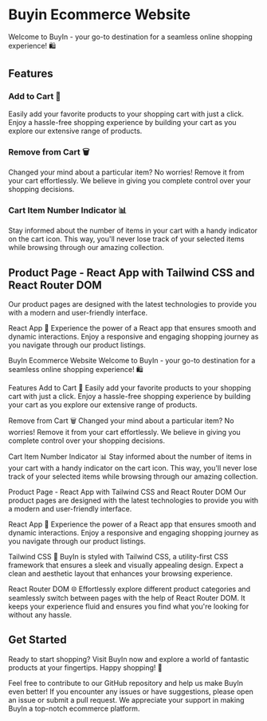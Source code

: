 # Buyin Ecommerce Website
Welcome to BuyIn - your go-to destination for a seamless online shopping experience! 🛍️

## Features

### Add to Cart 🛒
Easily add your favorite products to your shopping cart with just a click. Enjoy a hassle-free shopping experience by building your cart as you explore our extensive range of products.

### Remove from Cart 🗑️
Changed your mind about a particular item? No worries! Remove it from your cart effortlessly. We believe in giving you complete control over your shopping decisions.

### Cart Item Number Indicator 📊
Stay informed about the number of items in your cart with a handy indicator on the cart icon. This way, you'll never lose track of your selected items while browsing through our amazing collection.

## Product Page - React App with Tailwind CSS and React Router DOM
Our product pages are designed with the latest technologies to provide you with a modern and user-friendly interface.

React App 🚀
Experience the power of a React app that ensures smooth and dynamic interactions. Enjoy a responsive and engaging shopping journey as you navigate through our product listings.


BuyIn Ecommerce Website
Welcome to BuyIn - your go-to destination for a seamless online shopping experience! 🛍️

Features
Add to Cart 🛒
Easily add your favorite products to your shopping cart with just a click. Enjoy a hassle-free shopping experience by building your cart as you explore our extensive range of products.

Remove from Cart 🗑️
Changed your mind about a particular item? No worries! Remove it from your cart effortlessly. We believe in giving you complete control over your shopping decisions.

Cart Item Number Indicator 📊
Stay informed about the number of items in your cart with a handy indicator on the cart icon. This way, you'll never lose track of your selected items while browsing through our amazing collection.

Product Page - React App with Tailwind CSS and React Router DOM
Our product pages are designed with the latest technologies to provide you with a modern and user-friendly interface.

React App 🚀
Experience the power of a React app that ensures smooth and dynamic interactions. Enjoy a responsive and engaging shopping journey as you navigate through our product listings.

Tailwind CSS 💅
BuyIn is styled with Tailwind CSS, a utility-first CSS framework that ensures a sleek and visually appealing design. Expect a clean and aesthetic layout that enhances your browsing experience.

React Router DOM 🌐
Effortlessly explore different product categories and seamlessly switch between pages with the help of React Router DOM. It keeps your experience fluid and ensures you find what you're looking for without any hassle.

## Get Started
Ready to start shopping? Visit BuyIn now and explore a world of fantastic products at your fingertips. Happy shopping! 🎉

Feel free to contribute to our GitHub repository and help us make BuyIn even better! If you encounter any issues or have suggestions, please open an issue or submit a pull request. We appreciate your support in making BuyIn a top-notch ecommerce platform.

